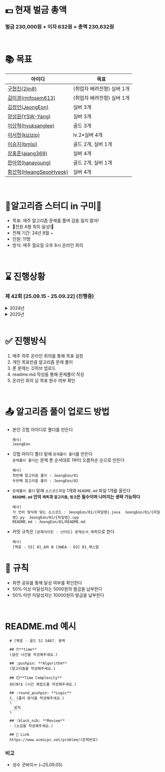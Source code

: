 # 💵 현재 벌금 총액
### 벌금 230,000원 + 이자 632원 = 총액 230,632원

<br>

# 📚 목표
|아이디|목표|
|------|---|
|[구현진(2jin8)](https://github.com/2jin8)| (취업자 배려전형) 실버 1개 |
|[김미경(rmfosem613)](https://github.com/rmfosem613)| (취업자 배려전형) 실버 1개 |
|[김정언(JeongEon)](https://github.com/JeongEon8)| 실버 3개 |
|[양성원(YSW-Yang)](https://github.com/YSW-Yang)| 실버 3개 |
|[이상혁(hyuksanglee)](https://github.com/hyuksanglee)| 골드 3개 |
|[이서현(kizizip)](https://github.com/kizizip)| lv.2•실버 4개 |
|[이승지(bmlsj)](https://github.com/bmlsj)| 골드 2개, 실버 1개 |
|[장홍준(ajang369)](https://github.com/ajang369)| 실버 4개 |
|[한아영(hanayoung)](https://github.com/hanayoung) | 골드 2개, 실버 1개 |
|[황선혁(HwangSeonHyeok)](https://github.com/HwangSeonHyeok)| 실버 4개 |

<br>

# 💚알고리즘 스터디 in 구미💚
- 목표: 매주 알고리즘 문제를 풀며 감을 잃지 말자!
- 🎉전원 A형 취득 달성!🎉
- 전체 기간: 24년 8월 ~
- 인원: 11명
- 방식: 매주 월요일 오후 8시 온라인 회의
<br>

# ⌛ 진행상황
### 제 42회 [25.09.15 - 25.09.22] (진행중)
<details>
  <summary>2024년</summary>
  - 제 1회 [24.08.01 - 24.08.05] (진행완료) <br>
  - 제 2회 [24.08.06 - 24.08.12] (진행완료) [백준] 2589. 보물섬 <br>
  - 제 3회 [24.08.13 - 24.08.19] (진행완료) [SWEA] 1248. [S/W 문제해결 응용] 3일차 - 공통조상 <br>
  - 제 4회 [24.08.20 - 24.08.26] (진행완료) [SWEA] 1824. 혁진이의 프로그램 검증 <br>
  - 제 5회 [24.08.27 - 24.09.02] (진행완료) [백준] 14502. 연구소 <br>
  - 제 6회 [24.09.03 - 24.09.10] (진행완료) <br>
  - 제 7회 [24.09.11 - 24.09.23] (진행완료) [백준-골드5] 14567. 선수과목 <br>
  - 제 8회 [24.09.23 - 24.09.30] (진행완료) <br>
  - 제 9회 [24.10.01 - 24.10.07] (진행완료) [백준 - 골드3] 14725. 개미굴 <br>
  - 제 10회 [24.10.08 - 24.10.14] (진행완료) <br>
  - 제 11회 [24.10.15 - 24.10.21] (진행완료) <br>
  - 제 12회 [24.10.15 - 24.10.28] (진행완료) <br>
  - 제 13회 [24.10.29 - 24.11.04] (진행완료) <br>
  - 제 14회 [24.11.05 - 24.11.11] (진행완료) <br>
  - 제 15회 [24.11.12 - 24.11.18] (진행완료) <br>
  - 제 16회 [24.12.09 - 24.12.16] (진행완료) <br>
  - 제 17회 [24.12.17 - 24.12.23] (진행완료) <br>
  - 제 18회 [24.12.24 - 24.12.30] (진행완료) <br>
</details>
<details>
  <summary>2025년</summary료) <br>
</details>


<br>

# ✅ 진행방식
1. 매주 하루 온라인 회의를 통해 목표 설정
2. 개인 목표만큼 알고리즘 문제 풀이
3. 푼 문제는 깃허브 업로드
4. readme.md 작성을 통해 문제풀이 작성
5. 온라인 회의 날 목표 완수 여부 확인

<br>

# 📤 알고리즘 풀이 업로드 방법
- 본인 깃헙 아이디로 폴더를 만든다
  ```
  예시)
  JeongEon
  ```
- 깃헙 아이디 폴더 밑에 `문제풀이 폴더`를 만든다 <br>
  `문제풀이 폴더`는 문제 푼 순서대로 1부터 오름차순 순으로 만든다
  ```
  예시)
  첫번째 알고리즘 풀이 : JeongEon/01
  두번째 알고리즘 풀이 : JeongEon/02
  ```
- `문제풀이 폴더` 밑에 `소스코드파일` 1개와 `README.md` 파일 1개를 올린다
  <br>
  **`README.md` 안의 `제목`과 `알고리즘`, `링크`은 필수이며 나머지는 생략 가능하다** 
  ```
  예시)
  각 언어 형식에 맞는 소스코드 : JeongEon/01/{파일명}.java  JeongEon/01/{파일명}.py  JeongEon/01/{파일명}.cpp
  README.md : JeongEon/01/README.md
  ```
- 커밋 규칙은 `[문제사이트 - 난이도] 문제순서_제목`으로 한다
  ```
  예시)
  [백준 - S5] 01_A와 B [SWEA - D3] 01_체스말
  ```


# 💸 규칙
- 화면 공유를 통해 달성 여부를 확인한다
- 50% 이상 미달성자는 5000원의 벌금을 납부한다
- 50% 미만 미달성자는 10000원의 벌금을 납부한다

<br>

# README.md 예시
```mkdown
  # [백준 - 골드 5] 5467. 용액
  
  ## ⏰**time**
  (걸린 시간을 작성해주세요.)
  
  ## :pushpin: **Algorithm**
  (알고리즘을 작성해주세요.)
  
  ## ⏲️**Time Complexity**
  $O(N)$ (시간 복잡도를 작성해주세요.)
  
  ## :round_pushpin: **Logic**
  1. (풀이 방식을 작성해주세요.)
  \```
    로직
  \```
  
  ## :black_nib: **Review**
  - (소감을 작성해주세요.)
  
  ## 📡 Link
  https://www.acmicpc.net/problem/(문제번호)
```

### 비고
- 성수 굿바이ㅠ (~25.09.05)
